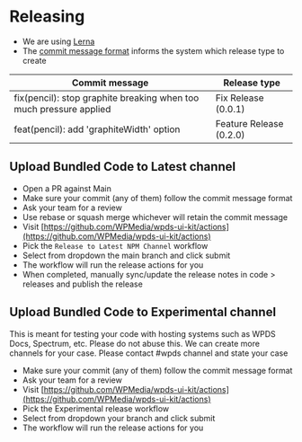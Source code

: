 # Releasing

- We are using [Lerna](https://github.com/lerna/lerna)
- The [commit message format](https://semantic-release.gitbook.io/semantic-release/#commit-message-format) informs the system which release type to create

| Commit message                                                     | Release type            |
| ------------------------------------------------------------------ | ----------------------- |
| fix(pencil): stop graphite breaking when too much pressure applied | Fix Release (0.0.1)     |
| feat(pencil): add 'graphiteWidth' option                           | Feature Release (0.2.0) |

## Upload Bundled Code to Latest channel

- Open a PR against Main
- Make sure your commit (any of them) follow the commit message format
- Ask your team for a review
- Use rebase or squash merge whichever will retain the commit message
- Visit [https://github.com/WPMedia/wpds-ui-kit/actions](https://github.com/WPMedia/wpds-ui-kit/actions)
- Pick the `Release to Latest NPM Channel` workflow
- Select from dropdown the main branch and click submit
- The workflow will run the release actions for you
- When completed, manually sync/update the release notes in code > releases and publish the release

## Upload Bundled Code to Experimental channel

This is meant for testing your code with hosting systems such as WPDS Docs, Spectrum, etc. Please do not abuse this. We can create more channels for your case. Please contact #wpds channel and state your case

- Make sure your commit (any of them) follow the commit message format
- Ask your team for a review
- Visit [https://github.com/WPMedia/wpds-ui-kit/actions](https://github.com/WPMedia/wpds-ui-kit/actions)
- Pick the Experimental release workflow
- Select from dropdown your branch and click submit
- The workflow will run the release actions for you
